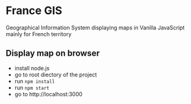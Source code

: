 # France GIS
Geographical Information System displaying maps in Vanilla JavaScript mainly for French territory

## Display map on browser 
- install node.js
- go to root diectory of the project
- run `npm install`
- run `npm start`
- go to http://localhost:3000
